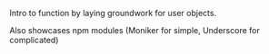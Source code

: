 Intro to function by laying groundwork for user objects.

Also showcases npm modules (Moniker for simple, Underscore for complicated)